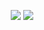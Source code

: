 <html>
<head>
	<meta name="viewport" content="width=device-width, initial-scale=1">
</head>
<body>
	<p align="center">
		<img src="https://github-readme-stats.vercel.app/api?username=evan-kolberg&bg_color=0d1117&text_color=ffffff&hide_border=true&title_color=blue">
		<img src="https://github-readme-streak-stats.herokuapp.com?user=evan-kolberg&theme=sea&hide_border=true&background=0D1117&ring=296ecb&fire=296ecb&stroke=0D1117">
	</p>
</body>
</html>




